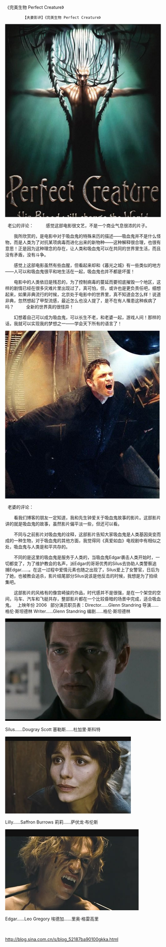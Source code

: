 《完美生物 Perfect Creature》

			【夫妻影评】《完美生物 Perfect Creature》

![](./img/52187ba9t8053cd9fe7c9&690.jpg)

<p align="left">

 
老公的评论：
 
　　感觉这部电影很文艺，不是一个商业气息很浓的片子。
 

　　我所欣赏的，是电影中对于吸血鬼的特殊来历的描述——吸血鬼并不是什么怪物，而是人类为了对抗某项病毒而进化出来的新物种——这种解释很合理，也很有意思！正是因为这种理念的存在，让人类和吸血鬼可以在共同的世界里生活，而且没有矛盾，没有斗争。
 

　　感觉上这部电影虽然有些血腥，但看起来却和《暮光之城》有一些类似的地方——人可以和吸血鬼很平和地生活在一起，吸血鬼也并不都是坏蛋！
 

　　电影中的人类依旧是残忍的，为了控制病毒的蔓延而要彻底摧毁一个地区，这样的剧情已经在很多灾难片里出现过了，真可怕，但，或许也是更负责任吧，细想起来，如果非典流行的时候，北京处于电影中的世界里，真不知道会怎么样！说道非典，忽然想起了甲型流感，最近怎么也没人提了，是不在有人罹患这种疾病了吗？
 
　　全新的世界真的很怪异！
 

　　幻想着自己可以成为吸血鬼，可以长生不老，和老婆一起，游戏人间！那样的话，我就可以实现我的梦想之一——学会天下所有的语言了！
 

![](./img/52187ba9t8053d271a1ff&690.jpg)



 
老婆的评论：
 

　　看我们博客的朋友一定知道，我和先生钟爱关于吸血鬼故事的影片。这部影片讲的就是吸血鬼的故事，虽然影片偏平淡一些，但还可以看。
 

　　不同与之前影片对吸血鬼的诠释，这部影片告知大家吸血鬼是人类基因突变而成的一种生物，对于吸血鬼的其他方面，我觉得同《真爱如血》电视剧中有相似之处，吸血鬼与人类是和平共存的。
 

　　不同的是这里的吸血鬼是服务于人类的，当吸血鬼Edgar袭击人类开始时，一切都变了，为了维护教会的名声，派Edgar的哥哥优秀的Silus去协助人类警察追捕Edgar……。在这一过程中爱情元素也随之出现了，Silus爱上了女警官，日后为了她，也被教会追杀，影片结尾部分Silus说该是他反击的时候，我想是为了拍续集吧。
 

　　这部影片的风格有的像宫崎骏的作品，时代感并不是很强，是在一个架空的空间，马车、汽车和飞艇共存，整部影片都在一个比较昏暗的场景中完成，适合吸血鬼。
 
上映年份 2006
 
部分演员职员表：Director……Glenn
Standring
导演……格伦·斯坦德林
Writer……Glenn Standring
编剧……格伦·斯坦德林
 

![](./img/52187ba9t8053de529ac4&690.jpg)


Silus……Dougray Scott
塞勒斯……杜加里·斯科特
 

![](./img/52187ba9t733b967c004d&690.jpg)


Lilly……Saffron Burrows
莉莉……萨伏龙·布伦斯

![](./img/52187ba9t80541629fd26&690.jpg)


Edgar……Leo Gregory
埃德加……里奥·格雷高里

　　
　　							
		
http://blog.sina.com.cn/s/blog_52187ba90100gkka.html
